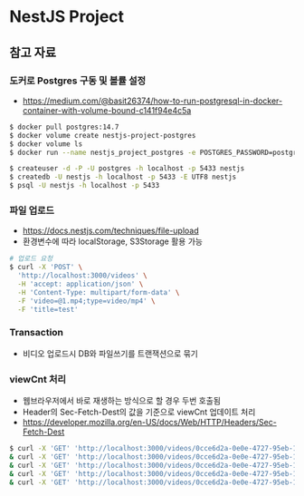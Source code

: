 # NestJS Project

## 참고 자료

### 도커로 Postgres 구동 및 볼률 설정

- https://medium.com/@basit26374/how-to-run-postgresql-in-docker-container-with-volume-bound-c141f94e4c5a

```bash
$ docker pull postgres:14.7
$ docker volume create nestjs-project-postgres
$ docker volume ls
$ docker run --name nestjs_project_postgres -e POSTGRES_PASSWORD=postgres -e POSTGRES_USER=postgres -p 5433:5432 -v nestjs-project-postgres:/var/lib/postgresql/data -d postgres:14.7

$ createuser -d -P -U postgres -h localhost -p 5433 nestjs
$ createdb -U nestjs -h localhost -p 5433 -E UTF8 nestjs
$ psql -U nestjs -h localhost -p 5433
```

### 파일 업로드

- https://docs.nestjs.com/techniques/file-upload
- 환경변수에 따라 localStorage, S3Storage 활용 가능

```bash
# 업로드 요청
$ curl -X 'POST' \
  'http://localhost:3000/videos' \
  -H 'accept: application/json' \
  -H 'Content-Type: multipart/form-data' \
  -F 'video=@1.mp4;type=video/mp4' \
  -F 'title=test'
```

### Transaction

- 비디오 업로드시 DB와 파일쓰기를 트랜잭션으로 묶기

### viewCnt 처리

- 웹브라우저에서 바로 재생하는 방식으로 할 경우 두번 호출됨
- Header의 Sec-Fetch-Dest의 값을 기준으로 viewCnt 업데이트 처리
- https://developer.mozilla.org/en-US/docs/Web/HTTP/Headers/Sec-Fetch-Dest

```bash
$ curl -X 'GET' 'http://localhost:3000/videos/0cce6d2a-0e0e-4727-95eb-165879b20860/play' --output /dev/null \
& curl -X 'GET' 'http://localhost:3000/videos/0cce6d2a-0e0e-4727-95eb-165879b20860/play' --output /dev/null \
& curl -X 'GET' 'http://localhost:3000/videos/0cce6d2a-0e0e-4727-95eb-165879b20860/play' --output /dev/null \
& curl -X 'GET' 'http://localhost:3000/videos/0cce6d2a-0e0e-4727-95eb-165879b20860/play' --output /dev/null \
& curl -X 'GET' 'http://localhost:3000/videos/0cce6d2a-0e0e-4727-95eb-165879b20860/play' --output /dev/null
```
